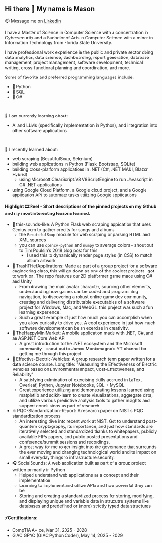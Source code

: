 ## Hi there 👋 My name is Mason
📫 Message me on [LinkedIn](https://www.linkedin.com/in/mason-ballard/)

I have a Master of Science in Computer Science with a concentration in Cybersecurity and a Bachelor of Arts in Computer Science with a minor in Information Technology from Florida State University. 

I have professional work experience in the public and private sector doing data analytics, data science, dashboarding, report generation, database management, project management, software development, technical writing, cross-functional planning and coordination, and more. 

Some of favorite and preferred programming languages include:
- 🐍 Python
- 🐬 SQL
- 🤖 C#
<br>

🌱 I am currently learning about:
- AI and LLMs (specifically implementation in Python), and integration into other software applications
<br>

🔭 I recently learned about:
- web scraping (BeautifulSoup, Selenium)
- building web applications in Python (Flask, Bootstrap, SQLite)
- building cross-platform applications in .NET (C#, .NET MAUI, Blazor Hybrid)
  - using Microsoft.ClearScript.V8 V8ScriptEngine to run Javascript in C# .NET applications
- using Google Cloud Platform, a Google cloud project, and a Google application API to automate tasks utilizing Google applications

#### Highlight 🎞️ Reel - Short descriptions of the pinned projects on my Github and my most interesting lessons learned:
- 🎵 this-sounds-like: A Python Flask web scraping appication that uses Genius.com to gather credits for songs and albums
  - the `BeautifulSoup` module for web scraping or parsing HTML and XML sources
  - you can use `opencv-python` and `numpy` to average colors - shout out to [Tim Poulsin's 2018 blog post](https://www.timpoulsen.com/2018/finding-the-dominant-colors-of-an-image.html) for this
    - I used this to dynamically render page styles (in CSS) to match album artwork
- 🦝 TrashThiefApplications: Made as part of a group project for a software engineering class, this will go down as one of the coolest projects I got to work on. The repo features our 2D platformer game made using C# and Unity.
  - From drawing the main avatar character, sourcing other elements, understanding how games can be coded and programming navigation, to discovering a robust online game dev community, creating and delivering distributable executables of a software project for Windows, Mac, and WebGL, this project was such a fun learning experience.
  - Such a great example of just how much you can accomplish when you allow curiosity to drive you. A cool experience in just how much software development can be an exercise in creativity.
- 🛒 TheHappyMiniMarket: A mobile application made with .NET, C#, and an ASP.NET Core Web API
  - A great introduction to the .NET ecosystem and the Microsoft community - shout out to James Montemagno's YT channel for getting me through this project
- 🚗 Effective-Electric-Vehicles: A group research term paper written for a data science course. Long title: "Measuring the Effectiveness of Electric Vehicles based on Environmental Impact, Cost-Effectiveness, and Reliability"
  - A satisfying culmination of exercising skills accrued in LaTex, Overleaf, Python, Jupyter Notebooks, SQL + MySQL
  - Great experience utilizing and demonstrating lessons learned using matplotlib and scikit-learn to create visualizations, aggregate data, and utilize various predictive analysis tools to gather insights and support conclusions as part of research.
- ⚛️ PQC-Standardization-Report: A research paper on NIST's PQC standardization process
  - An interesting dive into recent work at NIST. Got to understand post-quantum cryptography, its importance, and just how standards are iteratively selected and standardized thanks to whitepapers, publicly available FIPs papers, and public posted presentations and conference/summit sessions and recordings.
  - A great way for me to get insight into the governance that surrounds the ever moving and changing technological world and its impact on small everyday things to infrastructure security.
- 🎧 SocialSounds: A web application built as part of a group project written primarily in Python
  - Helped understand web applications as a concept and their implementation
  - Learning to implement and utilize APIs and how powerful they can be
  - Storing and creating a standardized process for storing, modifying, and displaying unique and variable data in strucutre systems like databases and predefined or (more) strictly typed data structures

#### ⚡Certifications:
- CompTIA A+ ce, Mar 31, 2025 - 2028
- GIAC GPYC (GIAC Python Coder), May 14, 2025 - 2029
  <br>



<!-- 
- 🔭 I’m currently working on ... 
- 🌱 I’m currently learning ... 
- 👯 I’m looking to collaborate on ... 
- 🤔 I’m looking for help with ... 
- 💬 Ask me about ... 
- ⚡ Fun fact: ... 
- 💬 Can I pick your brain about: How industry funneling resources into AI could de-emphasizing algorithmic thinking and how this affects ethical implementation and usage of AI technologies.
-->

